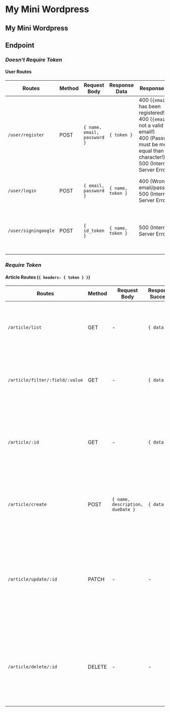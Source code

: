 # My Mini Wordpress
**My Mini Wordpress**
----------------------------------------

## Endpoint

### *Doesn't Require Token*

#### User Routes
| Routes| Method | Request Body | Response Data| Response Error | Description |
|----------------------|--------|-----------------------------|-----------------------------------|--|---------------------------------------------------------------|
| `/user/register`| POST | `{ name, email, password }` | `{ token }` | 400 (`{email}` has been registered!) <br>400 (`{email}` is not a valid email!) <br> 400 (Password must be more or equal than 8 character!) <br> 500 (Internal Server Error) |Register with new user info|
| `/user/login` | POST | `{ email, password }`| `{ name, token }`| 400 (Wrong email/password) <br> 500 (Internal Server Error) | Login and get an access token and name |
| `/user/signingoogle` | POST | `{ id_token }` | `{ name, token }` | 500 (Internal Server Error)  | Sign in with Google and get an access token, name, new password |

### *Require Token*

#### Article Routes (`{ headers: { token } }`)
| Routes | Method | Request Body | Response Success | Response Error | Description|
|-----------------------------------|--------|----------------------------------|------------------|---------------------|------------------------------------------------------------------------------|
| `/article/list`| GET | -| `{ data }`| 400 (Invalid Token)<br> 401 (Please login first) <br> 404 (User not found) <br> 500 (Internal Server Error) | Get all the user's articles (Authenticated user only)|
| `/article/filter/:field/:value` | GET | -| `{ data }`| 400 (Invalid Token)<br> 401 (Please login first) <br> 404 (User not found) <br> 500 (Internal Server Error) | Get all article match with filter criteria (Authenticated user only)|
| `/article/:id` | GET | -| `{ data }`| 400 (Invalid Token)<br> 401 (Please login first) <br> 404 (User not found) <br> 404 (Article with id `{id}` not found!)<br> 500 (Internal Server Error) | Get article match with id (Authenticated user only)|
| `/article/create`| POST | `{ name, description, dueDate }` | `{ data }`| 400 (Invalid Token)<br> 401 (Please login first) <br> 404 (User not found) <br> 500 (Internal Server Error) | Create article (Authenticated user only) |
| `/article/update/:id` | PATCH | - | - | 400 (Invalid Token)<br> 401 (Please login first) <br> 401 (Unauthorized) <br> 404 (User not found) <br> 404 (Article not found) <br> 404 (Article with id `{id}` not found!) <br> 500 (Internal Server Error) | Update an article (Owners only) |
| `/article/delete/:id` | DELETE | - | - | 400 (Invalid Token)<br> 401 (Please login first) <br> 401 (Unauthorized) <br> 404 (User not found) <br> 404 (Article not found) <br> 500 (Internal Server Error) | Delete an article (Owners only) |